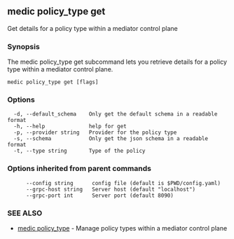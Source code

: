 ## medic policy_type get

Get details for a policy type within a mediator control plane

### Synopsis

The medic policy_type get subcommand lets you retrieve details for a policy type within a
mediator control plane.

```
medic policy_type get [flags]
```

### Options

```
  -d, --default_schema    Only get the default schema in a readable format
  -h, --help              help for get
  -p, --provider string   Provider for the policy type
  -s, --schema            Only get the json schema in a readable format
  -t, --type string       Type of the policy
```

### Options inherited from parent commands

```
      --config string      config file (default is $PWD/config.yaml)
      --grpc-host string   Server host (default "localhost")
      --grpc-port int      Server port (default 8090)
```

### SEE ALSO

* [medic policy_type](medic_policy_type.md)	 - Manage policy types within a mediator control plane

